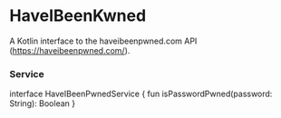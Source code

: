 # HaveIBeenKwned

A Kotlin interface to the haveibeenpwned.com API (https://haveibeenpwned.com/).

### Service ###

interface HaveIBeenPwnedService {
    fun isPasswordPwned(password: String): Boolean
}
